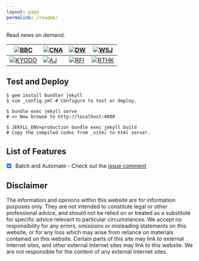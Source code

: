 ```yaml
---
layout: page
permalink: /readme/
---
```


Read news on demand.

| [![BBC](https://raw.githubusercontent.com/agorahub/news0/main/img/portfolio/bbc.png)](https://www.bbc.com/zhongwen/simp) | [![CNA](https://raw.githubusercontent.com/agorahub/news0/main/img/portfolio/cna.png)](https://www.cna.com.tw) | [![DW](https://raw.githubusercontent.com/agorahub/news0/main/img/portfolio/dw.png)](https://www.dw.com/zh) | [![WSJ](https://raw.githubusercontent.com/agorahub/news0/main/img/portfolio/wsj.png)](https://cn.wsj.com) |
| -- | -- | -- | -- |
| [![KYODO](https://raw.githubusercontent.com/agorahub/news0/main/img/portfolio/kyodo.png)](https://china.kyodonews.net) | [![AJ](https://raw.githubusercontent.com/agorahub/news0/main/img/portfolio/aj.png)](https://chinese.aljazeera.net) | [![RFI](https://raw.githubusercontent.com/agorahub/news0/main/img/portfolio/rfi.png)](https://www.rfi.fr/cn/) | [![RTHK](https://raw.githubusercontent.com/agorahub/news0/main/img/portfolio/rthk.png)](https://news.rthk.hk/rthk/ch/) |

## Test and Deploy

```
$ gem install bundler jekyll 
$ vim _config.yml # Configure to test or deploy.

$ bundle exec jekyll serve
# => Now browse to http://localhost:4000

$ JEKYLL_ENV=production bundle exec jekyll build
# Copy the compiled codes from _site/ to html server.
```

## List of Features

- [x] Batch and Automate - Check out the [issue comment](https://github.com/agorahub/news0/issues/1#issuecomment-597540617)

## Disclaimer

The information and opinions within this website are for information purposes only. They are not intended to constitute legal or other professional advice, and should not be relied on or treated as a substitute for specific advice relevant to particular circumstances. We accept no responsibility for any errors, omissions or misleading statements on this website, or for any loss which may arise from reliance on materials contained on this website. Certain parts of this site may link to external Internet sites, and other external Internet sites may link to this website. We are not responsible for the content of any external Internet sites.

